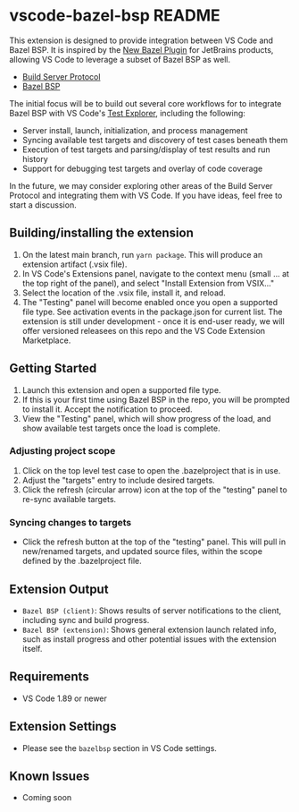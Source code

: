 # vscode-bazel-bsp README

This extension is designed to provide integration between VS Code and Bazel BSP.  It is inspired by the [New Bazel Plugin](https://lp.jetbrains.com/new-bazel-plugin/) for JetBrains products, allowing VS Code to leverage a subset of Bazel BSP as well.

- [Build Server Protocol](https://code.visualstudio.com/api/extension-guides/testing)
- [Bazel BSP](https://github.com/JetBrains/bazel-bsp)

The initial focus will be to build out several core workflows for to integrate Bazel BSP with VS Code's [Test Explorer](https://code.visualstudio.com/api/extension-guides/testing), including the following:
- Server install, launch, initialization, and process management
- Syncing available test targets and discovery of test cases beneath them
- Execution of test targets and parsing/display of test results and run history
- Support for debugging test targets and overlay of code coverage

In the future, we may consider exploring other areas of the Build Server Protocol and integrating them with VS Code.  If you have ideas, feel free to start a discussion.

## Building/installing the extension
1. On the latest main branch, run `yarn package`.  This will produce an extension artifact (.vsix file).
2. In VS Code's Extensions panel, navigate to the context menu (small ... at the top right of the panel), and select "Install Extension from VSIX..."
3. Select the location of the .vsix file, install it, and reload.
4. The "Testing" panel will become enabled once you open a supported file type. See activation events in the package.json for current list.
The extension is still under development - once it is end-user ready, we will offer versioned releasees on this repo and the VS Code Extension Marketplace.

## Getting Started
1. Launch this extension and open a supported file type.
2. If this is your first time using Bazel BSP in the repo, you will be prompted to install it. Accept the notification to proceed.
3. View the "Testing" panel, which will show progress of the load, and show available test targets once the load is complete.

### Adjusting project scope
1. Click on the top level test case to open the .bazelproject that is in use.
2. Adjust the "targets" entry to include desired targets.
3. Click the refresh (circular arrow) icon at the top of the "testing" panel to re-sync available targets.

### Syncing changes to targets
- Click the refresh button at the top of the "testing" panel. This will pull in new/renamed targets, and updated source files, within the scope defined by the .bazelproject file.

## Extension Output
- `Bazel BSP (client)`: Shows results of server notifications to the client, including sync and build progress.
- `Bazel BSP (extension)`: Shows general extension launch related info, such as install progress and other potential issues with the extension itself.

## Requirements
- VS Code 1.89 or newer

## Extension Settings
- Please see the `bazelbsp` section in VS Code settings.

## Known Issues
- Coming soon
